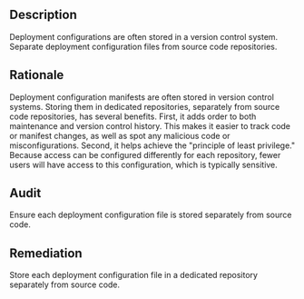 ## Description

Deployment configurations are often stored in a version control system. Separate deployment configuration files from source code repositories.

## Rationale

Deployment configuration manifests are often stored in version control systems. Storing them in dedicated repositories, separately from source code repositories, has several benefits. First, it adds order to both maintenance and version control history. This makes it easier to track code or manifest changes, as well as spot any malicious code or misconfigurations. Second, it helps achieve the "principle of least privilege." Because access can be configured differently for each repository, fewer users will have access to this configuration, which is typically sensitive.

## Audit

Ensure each deployment configuration file is stored separately from source code.

## Remediation

Store each deployment configuration file in a dedicated repository separately from source code.
